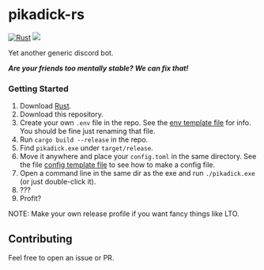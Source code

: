 # pikadick-rs 
[![Rust](https://github.com/professionalProgrammers/pikadick-rs/workflows/Rust/badge.svg)](https://github.com/professionalProgrammers/pikadick-rs)
[![](https://tokei.rs/b1/github.com/professionalProgrammers/pikadick-rs)](https://github.com/professionalProgrammers/pikadick-rs)

Yet another generic discord bot.

***Are your friends too mentally stable? We can fix that!***

### Getting Started
1. Download [Rust](https://rustup.rs/).
2. Download this repository.
3. Create your own `.env` file in the repo. See the [env template file](./.env.template) for info. You should be fine just renaming that file.
3. Run `cargo build --release` in the repo.
4. Find `pikadick.exe` under `target/release`.
5. Move it anywhere and place your `config.toml` in the same directory. See the file [config template file](./config.toml.template) to see how to make a config file.
6. Open a command line in the same dir as the exe and run `./pikadick.exe` (or just double-click it). 
7. ???
8. Profit?

NOTE: Make your own release profile if you want fancy things like LTO.

## Contributing
Feel free to open an issue or PR. 